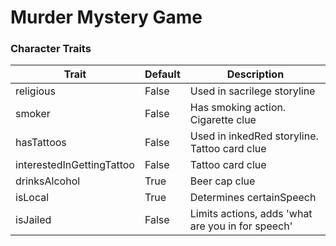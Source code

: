 # Murder Mystery Game

### Character Traits
| Trait | Default | Description | 
| ----------- | ----------- | ----------- |
| religious | False | Used in sacrilege storyline
| smoker | False | Has smoking action. Cigarette clue |
| hasTattoos | False | Used in inkedRed storyline. Tattoo card clue |
| interestedInGettingTattoo | False | Tattoo card clue |
| drinksAlcohol | True | Beer cap clue |
| isLocal | True | Determines certainSpeech |
| isJailed | False | Limits actions, adds 'what are you in for speech' |